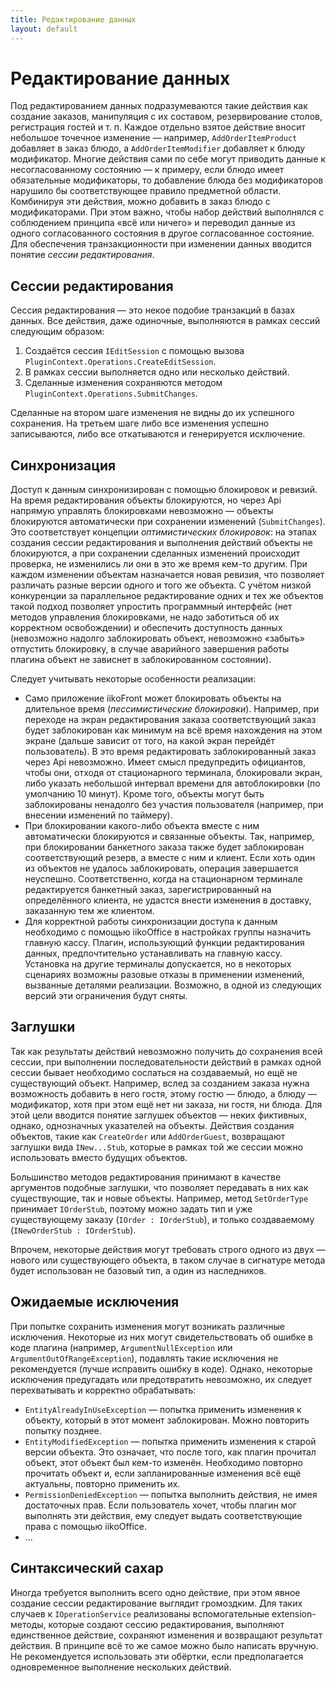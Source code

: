 ```yaml
---
title: Редактирование данных
layout: default
---
```

# Редактирование данных #

Под редактированием данных подразумеваются такие действия как создание заказов, манипуляция с их составом, резервирование столов, регистрация гостей и т. п. Каждое отдельно взятое действие вносит небольшое точечное изменение — например, `AddOrderItemProduct` добавляет в заказ блюдо, а `AddOrderItemModifier` добавляет к блюду модификатор. Многие действия сами по себе могут приводить данные к несогласованному состоянию — к примеру, если блюдо имеет обязательные модификаторы, то добавление блюда без модификаторов нарушило бы соответствующее правило предметной области. Комбинируя эти действия, можно добавить в заказ блюдо с модификаторами. При этом важно, чтобы набор действий выполнялся с соблюдением принципа «всё или ничего» и переводил данные из одного согласованного состояния в другое согласованное состояние. Для обеспечения транзакционности при изменении данных вводится понятие *сессии редактирования*. 

## Сессии редактирования ##
Сессия редактирования — это некое подобие транзакций в базах данных. Все действия, даже одиночные, выполняются в рамках сессий следующим образом:

1. Создаётся сессия `IEditSession` с помощью вызова `PluginContext.Operations.CreateEditSession`.
2. В рамках сессии выполняется одно или несколько действий.
3. Сделанные изменения сохраняются методом `PluginContext.Operations.SubmitChanges`.

Сделанные на втором шаге изменения не видны до их успешного сохранения. На третьем шаге либо все изменения успешно записываются, либо все откатываются и генерируется исключение. 

## Синхронизация ##
Доступ к данным синхронизирован с помощью блокировок и ревизий. На время редактирования объекты блокируются, но через Api напрямую управлять блокировками невозможно — объекты блокируются автоматически при сохранении изменений (`SubmitChanges`). Это соответствует концепции *оптимистических блокировок*: на этапах создания сессии редактирования и выполнения действий объекты не блокируются, а при сохранении сделанных изменений происходит проверка, не изменились ли они в это же время кем-то другим. При каждом изменении объектам назначается новая ревизия, что позволяет различать разные версии одного и того же объекта. С учётом низкой конкуренции за параллельное редактирование одних и тех же объектов такой подход позволяет упростить программный интерфейс (нет методов управления блокировками, не надо заботиться об их корректном освобождении) и обеспечить доступность данных (невозможно надолго заблокировать объект, невозможно «забыть» отпустить блокировку, в случае аварийного завершения работы плагина объект не зависнет в заблокированном состоянии).

Следует учитывать некоторые особенности реализации:

- Само приложение iikoFront может блокировать объекты на длительное время (*пессимистические блокировки*). Например, при переходе на экран редактирования заказа соответствующий заказ будет заблокирован как минимум на всё время нахождения на этом экране (дальше зависит от того, на какой экран перейдёт пользователь). В это время редактировать заблокированный заказ через Api невозможно. Имеет смысл предупредить официантов, чтобы они, отходя от стационарного терминала, блокировали экран, либо указать небольшой интервал времени для автоблокировки (по умолчанию 10 минут). Кроме того, объекты могут быть заблокированы ненадолго без участия пользователя (например, при внесении изменений по таймеру).
- При блокировании какого-либо объекта вместе с ним автоматически блокируются и связанные объекты. Так, например, при блокировании банкетного заказа также будет заблокирован соответствующий резерв, а вместе с ним и клиент. Если хоть один из объектов не удалось заблокировать, операция завершается неуспешно. Соответственно, когда на стационарном терминале редактируется банкетный заказ, зарегистрированный на определённого клиента, не удастся внести изменения в доставку, заказанную тем же клиентом.
- Для корректной работы синхронизации доступа к данным необходимо с помощью iikoOffice в настройках группы назначить главную кассу. Плагин, использующий функции редактирования данных, предпочтительно устанавливать на главную кассу. Установка на другие терминалы допускается, но в некоторых сценариях возможны разовые отказы в применении изменений, вызванные деталями реализации. Возможно, в одной из следующих версий эти ограничения будут сняты.

## Заглушки ##
Так как результаты действий невозможно получить до сохранения всей сессии, при выполнении последовательности действий в рамках одной сессии бывает необходимо сослаться на создаваемый, но ещё не существующий объект. Например, вслед за созданием заказа нужна возможность добавить в него гостя, этому гостю — блюдо, а блюду — модификатор, хотя при этом ещё нет ни заказа, ни гостя, ни блюда. Для этой цели вводится понятие заглушек объектов — неких фиктивных, однако, однозначных указателей на объекты. Действия создания объектов, такие как `CreateOrder` или `AddOrderGuest`, возвращают заглушки вида `INew...Stub`, которые в рамках той же сессии можно использовать вместо будущих объектов.

Большинство методов редактирования принимают в качестве аргументов подобные заглушки, что позволяет передавать в них как существующие, так и новые объекты. Например, метод `SetOrderType` принимает `IOrderStub`, поэтому можно задать тип и уже существующему заказу (`IOrder : IOrderStub`), и только создаваемому (`INewOrderStub : IOrderStub`). 

Впрочем, некоторые действия могут требовать строго одного из двух — нового или существующего объекта, в таком случае в сигнатуре метода будет использован не базовый тип, а один из наследников.

## Ожидаемые исключения ##
При попытке сохранить изменения могут возникать различные исключения. Некоторые из них могут свидетельствовать об ошибке в коде плагина (например, `ArgumentNullException` или `ArgumentOutOfRangeException`), подавлять такие исключения не рекомендуется (лучше исправить ошибку в коде). Однако, некоторые исключения предугадать или предотвратить невозможно, их следует перехватывать и корректно обрабатывать: 

- `EntityAlreadyInUseException` — попытка применить изменения к объекту, который в этот момент заблокирован. Можно повторить попытку позднее.
- `EntityModifiedException` — попытка применить изменения к старой версии объекта. Это означает, что после того, как плагин прочитал объект, этот объект был кем-то изменён. Необходимо повторно прочитать объект и, если запланированные изменения всё ещё актуальны, повторно применить их.
- `PermissionDeniedException` — попытка выполнить действия, не имея достаточных прав. Если пользователь хочет, чтобы плагин мог выполнять эти действия, ему следует выдать соответствующие права с помощью iikoOffice.
- ...
 
## Синтаксический сахар ##
Иногда требуется выполнить всего одно действие, при этом явное создание сессии редактирование выглядит громоздким. Для таких случаев к `IOperationService` реализованы вспомогательные extension-методы, которые создают сессию редактирования, выполняют единственное действие, сохраняют изменения и возвращают результат действия. В принципе всё то же самое можно было написать вручную. Не рекомендуется использовать эти обёртки, если предполагается одновременное выполнение нескольких действий.

